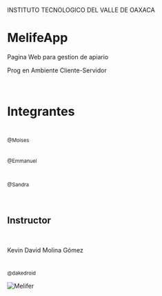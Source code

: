INSTITUTO TECNOLOGICO DEL VALLE DE OAXACA

# MelifeApp
Pagina Web para gestion de apiario


Prog en Ambiente Cliente-Servidor
<html> 
 ​<h1>Integrantes</h1> 
 ​<tabla> 
 ​        
 ​        <tbody> 
 ​            <tr> 
 ​                <td align="center"><a href="https://github.com/MoisesCarrasco"><img src="https://avatars.githubusercontent.com/u/95512369?s=400&u=edfeee2909a7ea653850742749aad3111f51b490&v=4" width= "115" style="max-width: 100%;"><br><sub>@Moises</sub></a> <br> </br> <h></ h> </td> 
 ​                <td align="center"><a href="https://github.com/Emmas16"><img src="https://avatars.githubusercontent.com/u/98869002?v=4" width=" 115" style="max-width: 100%;"><br><sub>@Emmanuel</sub></a><br></br><h></h> </td> 
 ​                <td align="center"><a href="https://github.com/sandra23lily"><img src="https://avatars.githubusercontent.com/u/58019370?v=4" width="115 " style="max-width: 100%;"><br><sub>@Sandra</sub></a> <br> </br> <h></h> </td>        
 ​ 
 </tr> 
 ​</tbody> 
 ​</tabla> 
 ​<h2>Instructor</h2> 
 ​    <tabla> 
 ​        <cabeza> 
 ​                <tr> 
 ​                    <th> <p>Kevin David Molina Gómez</p> </th> 
 ​                </tr> 
 ​        
 ​        <tbody> 
 ​            <tr> 
 ​                <td align="center"><a href="https://github.com/dakedroid"><img src="https://avatars.githubusercontent.com/u/16070294?v=4" width=" 115" estilo="ancho máximo: 100%;"><br><sub>@dakedroid</sub></a> </td>

![Melifer](https://user-images.githubusercontent.com/95512369/161790468-d6fa494c-81fb-487f-8813-15cad496a292.jpg)
